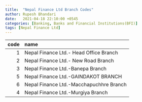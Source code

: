 ```yaml
---
title:  "Nepal Finance Ltd Branch Codes"
author: Rupesh Bhandari
date:   2021-04-18 22:10:00 +0545
categories: [Banking, Banks and Financial Institutions(BFI)]
tags: [Nepal Finance Ltd]
---
```


|   code | name                                    |
|-------:|:----------------------------------------|
|      1 | Nepal Finance Ltd.- Head Office Branch  |
|      2 | Nepal Finance Ltd.- New Road Branch     |
|      3 | Nepal Finance Ltd.-Banepa Branch        |
|      5 | Nepal Finance Ltd.-GAINDAKOT BRANCH     |
|      6 | Nepal Finance Ltd.-Macchapuchhre Branch |
|      4 | Nepal Finance Ltd.-Murgiya Branch       |